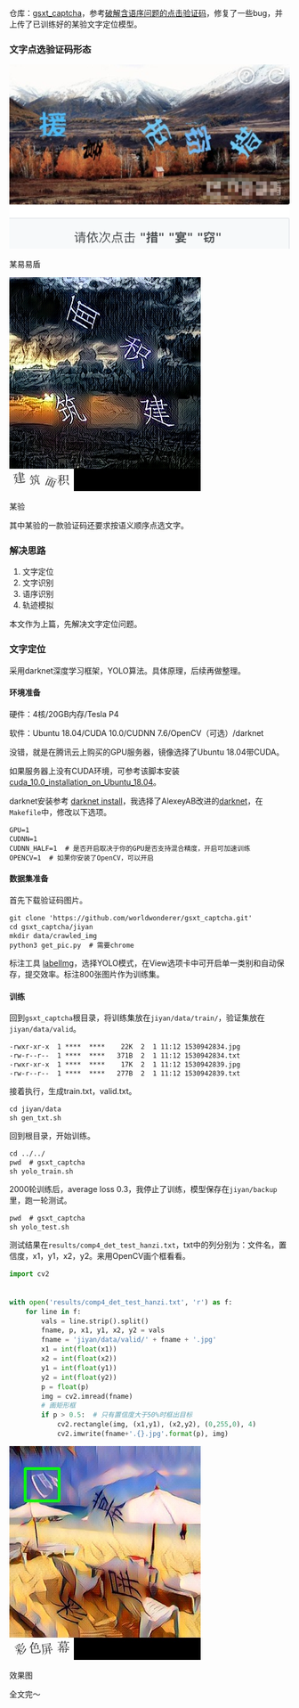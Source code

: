 仓库：[gsxt_captcha](https://github.com/worldwonderer/gsxt_captcha)，参考[破解含语序问题的点击验证码](https://runninggump.github.io/2018/11/19/%E7%A0%B4%E8%A7%A3%E5%90%AB%E8%AF%AD%E5%BA%8F%E9%97%AE%E9%A2%98%E7%9A%84%E7%82%B9%E5%87%BB%E9%AA%8C%E8%AF%81%E7%A0%81/)，修复了一些bug，并上传了已训练好的某验文字定位模型。

### 文字点选验证码形态

![](../assets/images/20200201/0.png)

某易易盾

![](../assets/images/20200201/1.jpg)

某验

其中某验的一款验证码还要求按语义顺序点选文字。

### 解决思路

1. 文字定位
2. 文字识别
3. 语序识别
4. 轨迹模拟

本文作为上篇，先解决文字定位问题。

### 文字定位

采用darknet深度学习框架，YOLO算法。具体原理，后续再做整理。

#### 环境准备
硬件：4核/20GB内存/Tesla P4

软件：Ubuntu 18.04/CUDA 10.0/CUDNN 7.6/OpenCV（可选）/darknet

没错，就是在腾讯云上购买的GPU服务器，镜像选择了Ubuntu 18.04带CUDA。

如果服务器上没有CUDA环境，可参考该脚本安装 [cuda_10.0_installation_on_Ubuntu_18.04](https://gist.github.com/Mahedi-61/2a2f1579d4271717d421065168ce6a73)。

darknet安装参考 [darknet install](https://pjreddie.com/darknet/install/)，我选择了AlexeyAB改进的[darknet](https://github.com/AlexeyAB/darknet)，在`Makefile`中，修改以下选项。
```
GPU=1                                                                                
CUDNN=1                                                                        
CUDNN_HALF=1  # 是否开启取决于你的GPU是否支持混合精度，开启可加速训练                                                                       
OPENCV=1  # 如果你安装了OpenCV，可以开启
```

#### 数据集准备
首先下载验证码图片。
```shell script
git clone 'https://github.com/worldwonderer/gsxt_captcha.git'
cd gsxt_captcha/jiyan
mkdir data/crawled_img
python3 get_pic.py  # 需要chrome
```

标注工具 [labelImg](https://github.com/tzutalin/labelImg)，选择YOLO模式，在View选项卡中可开启单一类别和自动保存，提交效率。标注800张图片作为训练集。

#### 训练

回到`gsxt_captcha`根目录，将训练集放在`jiyan/data/train/`，验证集放在`jiyan/data/valid`。
```
-rwxr-xr-x  1 ****  ****    22K  2  1 11:12 1530942834.jpg
-rw-r--r--  1 ****  ****   371B  2  1 11:12 1530942834.txt
-rwxr-xr-x  1 ****  ****    17K  2  1 11:12 1530942839.jpg
-rw-r--r--  1 ****  ****   277B  2  1 11:12 1530942839.txt
```
接着执行，生成train.txt，valid.txt。
```shell script
cd jiyan/data
sh gen_txt.sh
```
回到根目录，开始训练。
```shell script
cd ../../
pwd  # gsxt_captcha
sh yolo_train.sh
```
2000轮训练后，average loss 0.3，我停止了训练，模型保存在`jiyan/backup`里，跑一轮测试。
```
pwd  # gsxt_captcha
sh yolo_test.sh
```
测试结果在`results/comp4_det_test_hanzi.txt`，txt中的列分别为：文件名，置信度，x1，y1，x2，y2。来用OpenCV画个框看看。
```python
import cv2


with open('results/comp4_det_test_hanzi.txt', 'r') as f:
    for line in f:
        vals = line.strip().split()
        fname, p, x1, y1, x2, y2 = vals
        fname = 'jiyan/data/valid/' + fname + '.jpg'
        x1 = int(float(x1))
        x2 = int(float(x2))
        y1 = int(float(y1))
        y2 = int(float(y2))
        p = float(p)
        img = cv2.imread(fname)
        # 画矩形框
        if p > 0.5:  # 只有置信度大于50%时框出目标
            cv2.rectangle(img, (x1,y1), (x2,y2), (0,255,0), 4)
            cv2.imwrite(fname+'.{}.jpg'.format(p), img)
```

![](../assets/images/20200201/2.jpg)

效果图

全文完～